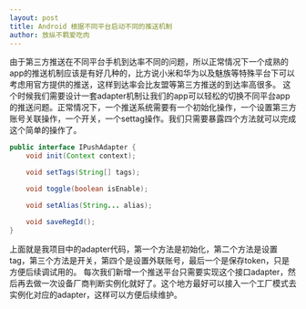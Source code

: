```yaml
---
layout: post
title: Android 根据不同平台启动不同的推送机制
author: 放纵不羁爱吃肉
---
```


由于第三方推送在不同平台手机到达率不同的问题，所以正常情况下一个成熟的app的推送机制应该是有好几种的，比方说小米和华为以及魅族等特殊平台下可以考虑用官方提供的推送，这样到达率会比友盟等第三方推送的到达率高很多。
这个时候我们需要设计一套adapter机制让我们的app可以轻松的切换不同平台app的推送问题。正常情况下，一个推送系统需要有一个初始化操作，一个设置第三方账号关联操作，一个开关，一个settag操作。我们只需要暴露四个方法就可以完成这个简单的操作了。

```java
public interface IPushAdapter {
    void init(Context context);

    void setTags(String[] tags);

    void toggle(boolean isEnable);

    void setAlias(String... alias);

    void saveRegId();
}
```

上面就是我项目中的adapter代码，第一个方法是初始化，第二个方法是设置tag，第三个方法是开关，第四个是设置外联账号，最后一个是保存token，只是方便后续调试用的。
每次我们新增一个推送平台只需要实现这个接口adapter，然后再去做一次设备厂商判断实例化就好了。这个地方最好可以接入一个工厂模式去实例化对应的adapter，这样可以方便后续维护。
